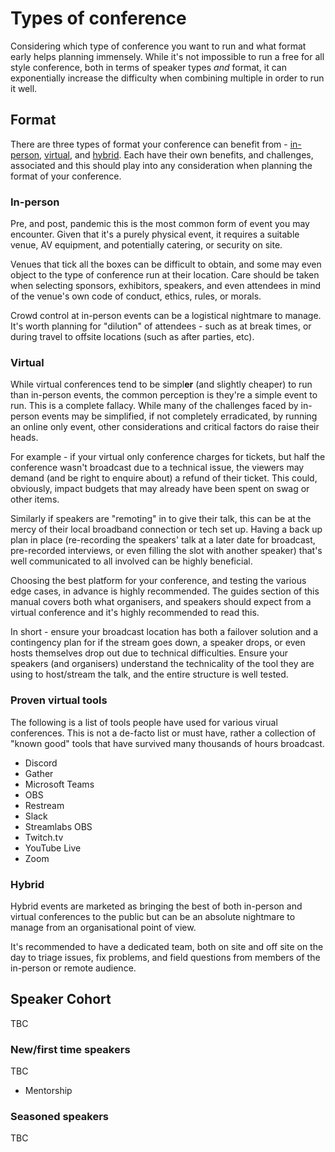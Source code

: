 # Types of conference

Considering which type of conference you want to run and what format early helps planning immensely. While it's not impossible to run a free for all style conference, both in terms of speaker types *and* format, it can exponentially increase the difficulty when combining multiple in order to run it well.

## Format

There are three types of format your conference can benefit from - [in-person](#in-person), [virtual](#virtual), and [hybrid](#hybrid). Each have their own benefits, and challenges, associated and this should play into any consideration when planning the format of your conference.

### In-person

Pre, and post, pandemic this is the most common form of event you may encounter. Given that it's a purely physical event, it requires a suitable venue, AV equipment, and potentially catering, or security on site.

Venues that tick all the boxes can be difficult to obtain, and some may even object to the type of conference run at their location. Care should be taken when selecting sponsors, exhibitors, speakers, and even attendees in mind of the venue's own code of conduct, ethics, rules, or morals.

Crowd control at in-person events can be a logistical nightmare to manage. It's worth planning for "dilution" of attendees - such as at break times, or during travel to offsite locations (such as after parties, etc).

### Virtual

While virtual conferences tend to be simpl**er** (and slightly cheaper) to run than in-person events, the common perception is they're a simple event to run. This is a complete fallacy. While many of the challenges faced by in-person events may be simplified, if not completely erradicated, by running an online only event, other considerations and critical factors do raise their heads.

For example - if your virtual only conference charges for tickets, but half the conference wasn't broadcast due to a technical issue, the viewers may demand (and be right to enquire about) a refund of their ticket. This could, obviously, impact budgets that may already have been spent on swag or other items.

Similarly if speakers are "remoting" in to give their talk, this can be at the mercy of their local broadband connection or tech set up. Having a back up plan in place (re-recording the speakers' talk at a later date for broadcast, pre-recorded interviews, or even filling the slot with another speaker) that's well communicated to all involved can be highly beneficial.

Choosing the best platform for your conference, and testing the various edge cases, in advance is highly recommended. The guides section of this manual covers both what organisers, and speakers should expect from a virtual conference and it's highly recommended to read this.

In short - ensure your broadcast location has both a failover solution and a contingency plan for if the stream goes down, a speaker drops, or even hosts themselves drop out due to technical difficulties. Ensure your speakers (and organisers) understand the technicality of the tool they are using to host/stream the talk, and the entire structure is well tested.

### Proven virtual tools

The following is a list of tools people have used for various virual conferences. This is not a de-facto list or must have, rather a collection of "known good" tools that have survived many thousands of hours broadcast.

- Discord
- Gather
- Microsoft Teams
- OBS
- Restream
- Slack
- Streamlabs OBS
- Twitch.tv
- YouTube Live
- Zoom

### Hybrid

Hybrid events are marketed as bringing the best of both in-person and virtual conferences to the public but can be an absolute nightmare to manage from an organisational point of view. 

It's recommended to have a dedicated team, both on site and off site on the day to triage issues, fix problems, and field questions from members of the in-person or remote audience.

## Speaker Cohort

TBC

### New/first time speakers

TBC

- Mentorship

### Seasoned speakers

TBC